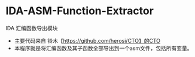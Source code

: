 # IDA-ASM-Function-Extractor
IDA 汇编函数导出模块
- 主要代码来自 铃木【https://github.com/herosi/CTO】的CTO
- 本程序就是将汇编函数及其子函数全部导出到一个asm文件，包括所有变量。
